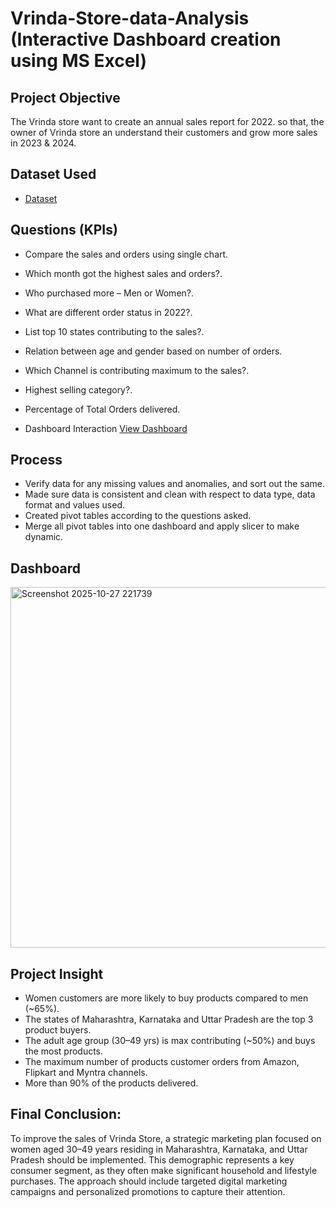 # Vrinda-Store-data-Analysis (Interactive Dashboard creation using MS Excel)
## Project Objective
The Vrinda store want to create an annual sales report for 2022. so that, the owner of Vrinda store an understand their customers and grow more sales in 2023 & 2024.

## Dataset Used
- <a href="https://github.com/M94-ctrl/Data-Analysis-Dashboard/blob/main/Vrinda%20Store%20Data%20Analysis.xlsx">Dataset</a>

## Questions (KPIs)
- Compare the sales and orders using single chart.
- Which month got the highest sales and orders?.
- Who purchased more – Men or Women?.
- What are different order status in 2022?.
- List top 10 states contributing to the sales?.
- Relation between age and gender based on number of orders.
- Which Channel is contributing maximum to the sales?.
- Highest selling category?.
- Percentage of Total Orders delivered.

- Dashboard Interaction <a href="https://github.com/M94-ctrl/Data-Analysis-Dashboard/blob/main/Screenshot%202025-10-27%20221739.png">View   Dashboard</a>

## Process
- Verify data for any missing values and anomalies, and sort out the same.
- Made sure data is consistent and clean with respect to data type, data format and values used.
- Created pivot tables according to the questions asked.
- Merge all pivot tables into one dashboard and apply slicer to make dynamic.

## Dashboard
<img width="1792" height="577" alt="Screenshot 2025-10-27 221739" src="https://github.com/user-attachments/assets/f5b0234e-31ce-478a-866d-10463ca1b79a" />

## Project Insight
- Women customers are more likely to buy products compared to men (~65%).
- The states of Maharashtra, Karnataka and Uttar Pradesh are the top 3 product buyers.
- The adult age group (30–49 yrs) is max contributing (~50%) and buys the most products.
- The maximum number of products customer orders from Amazon, Flipkart and Myntra channels.
- More than 90% of the products delivered.

## Final Conclusion:
To improve the sales of Vrinda Store, a strategic marketing plan focused on women aged 30–49 years residing in Maharashtra, Karnataka, and Uttar Pradesh should be implemented. This demographic represents a key consumer segment, as they often make significant household and lifestyle purchases. The approach should include targeted digital marketing campaigns and personalized promotions to capture their attention.
